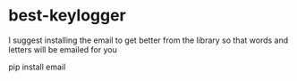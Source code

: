 # best-keylogger
I suggest installing the email to get better from the library so that words and letters will be emailed for you



pip install email
